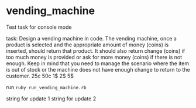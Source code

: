 # vending_machine
Test task for console mode 


task:
Design a vending machine in code. The vending machine, once a product is selected and the appropriate amount of money (coins) is inserted, should return that product. It should also return change (coins) if too much money is provided or ask for more money (coins) if there is not enough. Keep in mind that you need to manage the scenario where the item is out of stock or the machine does not have enough change to return to the customer. 
25c 50c 1$ 2$ 5$


run `ruby run_vending_machine.rb`

string for update 1
string for update 2